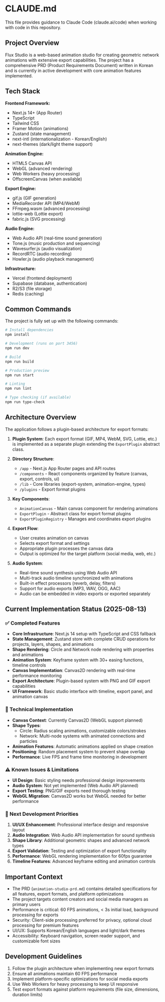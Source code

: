 # CLAUDE.md

This file provides guidance to Claude Code (claude.ai/code) when working with
code in this repository.

## Project Overview

Flux Studio is a web-based animation studio for creating geometric network
animations with extensive export capabilities. The project has a comprehensive
PRD (Product Requirements Document) written in Korean and is currently in active
development with core animation features implemented.

## Tech Stack

**Frontend Framework:**

- Next.js 14+ (App Router)
- TypeScript
- Tailwind CSS
- Framer Motion (animations)
- Zustand (state management)
- next-intl (internationalization - Korean/English)
- next-themes (dark/light theme support)

**Animation Engine:**

- HTML5 Canvas API
- WebGL (advanced rendering)
- Web Workers (heavy processing)
- OffscreenCanvas (when available)

**Export Engine:**

- gif.js (GIF generation)
- MediaRecorder API (MP4/WebM)
- FFmpeg.wasm (advanced processing)
- lottie-web (Lottie export)
- fabric.js (SVG processing)

**Audio Engine:**

- Web Audio API (real-time sound generation)
- Tone.js (music production and sequencing)
- Wavesurfer.js (audio visualization)
- RecordRTC (audio recording)
- Howler.js (audio playback management)

**Infrastructure:**

- Vercel (frontend deployment)
- Supabase (database, authentication)
- R2/S3 (file storage)
- Redis (caching)

## Common Commands

The project is fully set up with the following commands:

```bash
# Install dependencies
npm install

# Development (runs on port 3456)
npm run dev

# Build
npm run build

# Production preview
npm run start

# Linting
npm run lint

# Type checking (if available)
npm run type-check
```

## Architecture Overview

The application follows a plugin-based architecture for export formats:

1. **Plugin System**: Each export format (GIF, MP4, WebM, SVG, Lottie, etc.) is
   implemented as a separate plugin extending the `ExportPlugin` abstract class.

2. **Directory Structure**:
   - `/app` - Next.js App Router pages and API routes
   - `/components` - React components organized by feature (canvas, export,
     controls, ui)
   - `/lib` - Core libraries (export-system, animation-engine, types)
   - `/plugins` - Export format plugins

3. **Key Components**:
   - `AnimationCanvas` - Main canvas component for rendering animations
   - `ExportPlugin` - Abstract class for export format plugins
   - `ExportPluginRegistry` - Manages and coordinates export plugins

4. **Export Flow**:
   - User creates animation on canvas
   - Selects export format and settings
   - Appropriate plugin processes the canvas data
   - Output is optimized for the target platform (social media, web, etc.)

5. **Audio System**:
   - Real-time sound synthesis using Web Audio API
   - Multi-track audio timeline synchronized with animations
   - Built-in effect processors (reverb, delay, filters)
   - Support for audio exports (MP3, WAV, OGG, AAC)
   - Audio can be embedded in video exports or exported separately

## Current Implementation Status (2025-08-13)

### ✅ Completed Features

- **Core Infrastructure**: Next.js 14 setup with TypeScript and CSS fallback
- **State Management**: Zustand store with complete CRUD operations for
  projects, layers, shapes, and animations
- **Shape Rendering**: Circle and Network node rendering with properties and
  animations
- **Animation System**: Keyframe system with 30+ easing functions, timeline
  controls
- **Canvas Implementation**: Canvas2D rendering with real-time performance
  monitoring
- **Export Architecture**: Plugin-based system with PNG and GIF export
  capabilities
- **UI Framework**: Basic studio interface with timeline, export panel, and
  animation canvas

### 🔧 Technical Implementation

- **Canvas Context**: Currently Canvas2D (WebGL support planned)
- **Shape Types**:
  - Circle: Radius scaling animations, customizable colors/strokes
  - Network: Multi-node systems with animated connections and particles
- **Animation Features**: Automatic animations applied on shape creation
- **Positioning**: Random placement system to prevent shape overlap
- **Performance**: Live FPS and frame time monitoring in development

### ⚠️ Known Issues & Limitations

- **UI Design**: Basic styling needs professional design improvements
- **Audio System**: Not yet implemented (Web Audio API planned)
- **Export Testing**: PNG/GIF exports need thorough testing
- **WebGL Migration**: Canvas2D works but WebGL needed for better performance

### 🎯 Next Development Priorities

1. **UI/UX Enhancement**: Professional interface design and responsive layout
2. **Audio Integration**: Web Audio API implementation for sound synthesis
3. **Shape Library**: Additional geometric shapes and advanced network types
4. **Export Validation**: Testing and optimization of export functionality
5. **Performance**: WebGL rendering implementation for 60fps guarantee
6. **Timeline Features**: Advanced keyframe editing and animation controls

## Important Context

- The PRD (`animation-studio-prd.md`) contains detailed specifications for all
  features, export formats, and platform optimizations
- The project targets content creators and social media managers as primary
  users
- Performance is critical: 60 FPS animations, < 3s initial load, background
  processing for exports
- Security: Client-side processing preferred for privacy, optional cloud
  processing for premium features
- UI/UX: Supports Korean/English languages and light/dark themes
- Accessibility: Keyboard navigation, screen reader support, and customizable
  font sizes

## Development Guidelines

1. Follow the plugin architecture when implementing new export formats
2. Ensure all animations maintain 60 FPS performance
3. Implement platform-specific optimizations for social media exports
4. Use Web Workers for heavy processing to keep UI responsive
5. Test export formats against platform requirements (file size, dimensions,
   duration limits)
